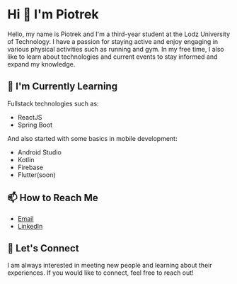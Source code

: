 # Hi 👋 I'm Piotrek

Hello, my name is Piotrek and I'm a third-year student at the Lodz University of Technology. I have a passion for staying active and enjoy engaging in various physical activities such as running and gym. In my free time, I also like to learn about technologies and current events to stay informed and expand my knowledge.

## 🌱 I'm Currently Learning

Fullstack technologies such as:
- ReactJS
- Spring Boot

And also started with some basics in mobile development:
- Android Studio
- Kotlin
- Firebase
- Flutter(soon)

## 📫 How to Reach Me

- [Email](piotrekpabich2@gmail.com)
- [LinkedIn](https://www.linkedin.com/in/piotr-pabich-346170274/)

## 🤝 Let's Connect

I am always interested in meeting new people and learning about their experiences. If you would like to connect, feel free to reach out!

<!--
**PiotrPabichCode/PiotrPabichCode** is a ✨ _special_ ✨ repository because its `README.md` (this file) appears on your GitHub profile.

Here are some ideas to get you started:

- 🔭 I’m currently working on ...
- 🌱 I’m currently learning ...
- 👯 I’m looking to collaborate on ...
- 🤔 I’m looking for help with ...
- 💬 Ask me about ...
- 📫 How to reach me: ...
- 😄 Pronouns: ...
- ⚡ Fun fact: ...
-->

